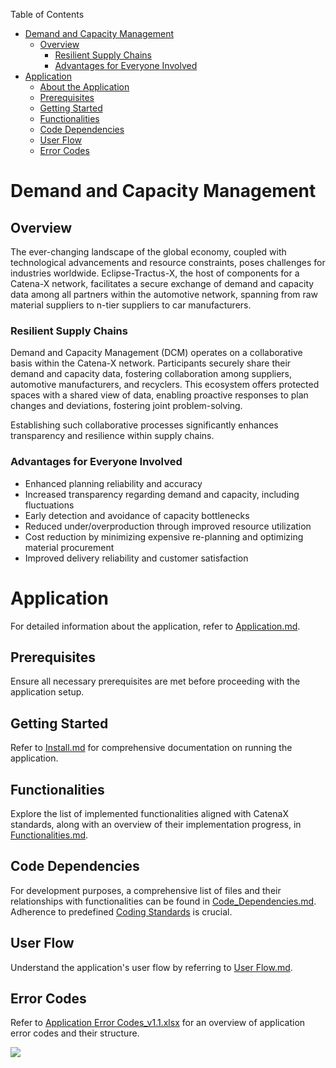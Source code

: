 Table of Contents

- [Demand and Capacity Management](#demand-and-capacity-management)
    - [Overview](#overview)
        - [Resilient Supply Chains](#resilient-supply-chains)
        - [Advantages for Everyone Involved](#advantages-for-everyone-involved)
- [Application](#application)
    - [About the Application](#about-the-application)
    - [Prerequisites](#prerequisites)
    - [Getting Started](#getting-started)
    - [Functionalities](#functionalities)
    - [Code Dependencies](#code-dependencies)
    - [User Flow](#user-flow)
    - [Error Codes](#error-codes)


# Demand and Capacity Management

## Overview

The ever-changing landscape of the global economy, coupled with technological advancements and resource constraints, poses challenges for industries worldwide. Eclipse-Tractus-X, the host of components for a Catena-X network, facilitates a secure exchange of demand and capacity data among all partners within the automotive network, spanning from raw material suppliers to n-tier suppliers to car manufacturers.

### Resilient Supply Chains

Demand and Capacity Management (DCM) operates on a collaborative basis within the Catena-X network. Participants securely share their demand and capacity data, fostering collaboration among suppliers, automotive manufacturers, and recyclers. This ecosystem offers protected spaces with a shared view of data, enabling proactive responses to plan changes and deviations, fostering joint problem-solving.

Establishing such collaborative processes significantly enhances transparency and resilience within supply chains.

### Advantages for Everyone Involved

- Enhanced planning reliability and accuracy
- Increased transparency regarding demand and capacity, including fluctuations
- Early detection and avoidance of capacity bottlenecks
- Reduced under/overproduction through improved resource utilization
- Cost reduction by minimizing expensive re-planning and optimizing material procurement
- Improved delivery reliability and customer satisfaction

# Application

For detailed information about the application, refer to [Application.md](/docs/Application.md).

## Prerequisites

Ensure all necessary prerequisites are met before proceeding with the application setup.

## Getting Started

Refer to [Install.md](/INSTALL.md) for comprehensive documentation on running the application.

## Functionalities

Explore the list of implemented functionalities aligned with CatenaX standards, along with an overview of their implementation progress, in [Functionalities.md](/docs/Functionalities.md).

## Code Dependencies

For development purposes, a comprehensive list of files and their relationships with functionalities can be found in [Code_Dependencies.md](/docs/Code_Dependencies.md). 
Adherence to predefined [Coding Standards](/docs/Coding%20Standards.md) is crucial.

## User Flow

Understand the application's user flow by referring to [User Flow.md](/docs/User%20Flow.md).

## Error Codes

Refer to [Application Error Codes_v1.1.xlsx](/docs/Application%20Error%20Codes_v1.1.xlsx) for an overview of application error codes and their structure.

<img src="docs/images/banner.gif?raw=true">